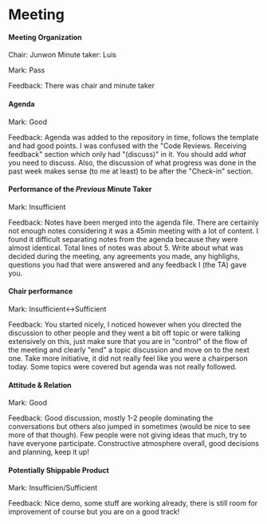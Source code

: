 # Meeting


#### Meeting Organization

Chair: Junwon
Minute taker: Luis

Mark: Pass

Feedback: There was chair and minute taker


#### Agenda 

Mark: Good

Feedback: Agenda was added to the repository in time, follows the template and had good points. I was confused with the "Code Reviews. Receiving feedback" section which only had "(discuss)" in it. You should add _what_ you need to discuss. Also, the discussion of what progress was done in the past week makes sense (to me at least) to be after the "Check-in" section.


#### Performance of the *Previous* Minute Taker

Mark: Insufficient

Feedback: Notes have been merged into the agenda file. There are certainly not enough notes considering it was a 45min meeting with a lot of content. I found it difficult separating notes from the agenda because they were almost identical. Total lines of notes was about 5. Write about what was decided during the meeting, any agreements you made, any highlighs, questions you had that were answered and any feedback I (the TA) gave you.


#### Chair performance

Mark: Insufficient<->Sufficient

Feedback: You started nicely, I noticed however when you directed the discussion to other people and they went a bit off topic or were talking extensively on this, just make sure that you are in "control" of the flow of the meeting and clearly "end" a topic discussion and move on to the next one. Take more initiative, it did not really feel like you were a chairperson today. Some topics were covered but agenda was not really followed.


#### Attitude & Relation

Mark: Good

Feedback: Good discussion, mostly 1-2 people dominating the conversations but others also jumped in sometimes (would be nice to see more of that though). Few people were not giving ideas that much, try to have everyone participate. Constructive atmosphere overall, good decisions and planning, keep it up!


#### Potentially Shippable Product

Mark: Insufficien/Sufficient

Feedback: Nice demo, some stuff are working already, there is still room for improvement of course but you are on a good track!




